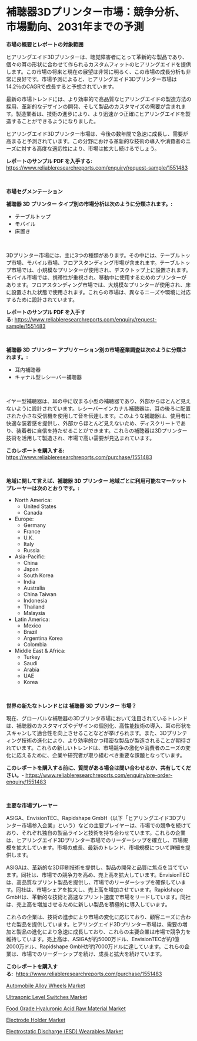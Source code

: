 <p><h1>補聴器3Dプリンター市場：競争分析、市場動向、2031年までの予測</h1></p><p><strong>市場の概要とレポートの対象範囲</strong></p>
<p><p>ヒアリングエイド3Dプリンターは、聴覚障害者にとって革新的な製品であり、個々の耳の形状に合わせて作られるカスタムフィットのヒアリングエイドを提供します。この市場の将来と現在の展望は非常に明るく、この市場の成長分析も非常に良好です。市場予測によると、ヒアリングエイド3Dプリンター市場は14.2％のCAGRで成長すると予想されています。</p><p>最新の市場トレンドには、より効率的で高品質なヒアリングエイドの製造方法の採用、革新的なデザインの開発、そして製品のカスタマイズの需要が含まれます。製造業者は、技術の進歩により、より迅速かつ正確にヒアリングエイドを製造することができるようになりました。</p><p>ヒアリングエイド3Dプリンター市場は、今後の数年間で急速に成長し、需要が高まると予測されています。この分野における革新的な技術の導入や消費者のニーズに対する高度な適応性により、市場は拡大し続けるでしょう。</p></p>
<p><strong>レポートのサンプル PDF を入手する:</strong> <a href="https://www.reliableresearchreports.com/enquiry/request-sample/1551483">https://www.reliableresearchreports.com/enquiry/request-sample/1551483</a></p>
<p>&nbsp;</p>
<p><strong>市場セグメンテーション</strong></p>
<p><strong>補聴器 3D プリンター タイプ別の市場分析は次のように分類されます。:</strong></p>
<p><ul><li>テーブルトップ</li><li>モバイル</li><li>床置き</li></ul></p>
<p>&nbsp;</p>
<p><p>3Dプリンター市場には、主に3つの種類があります。その中には、テーブルトップ市場、モバイル市場、フロアスタンディング市場が含まれます。テーブルトップ市場では、小規模なプリンターが使用され、デスクトップ上に設置されます。モバイル市場では、携帯性が重視され、移動中に使用するためのプリンターがあります。フロアスタンディング市場では、大規模なプリンターが使用され、床に設置された状態で使用されます。これらの市場は、異なるニーズや環境に対応するために設計されています。</p></p>
<p><strong>レポートのサンプル PDF を入手する:</strong>&nbsp;<a href="https://www.reliableresearchreports.com/enquiry/request-sample/1551483">https://www.reliableresearchreports.com/enquiry/request-sample/1551483</a></p>
<p>&nbsp;</p>
<p><strong> 補聴器 3D プリンター アプリケーション別の市場産業調査は次のように分類されます。:</strong></p>
<p><ul><li>耳内補聴器</li><li>キャナル型レシーバー補聴器</li></ul></p>
<p>&nbsp;</p>
<p><p>イヤー型補聴器は、耳の中に収まる小型の補聴器であり、外部からほとんど見えないように設計されています。レシーバーインカナル補聴器は、耳の後ろに配置された小さな受信機を使用して音を伝達します。このような補聴器は、使用者に快適な装着感を提供し、外部からほとんど見えないため、ディスクリートであり、装着者に自信を持たせることができます。これらの補聴器は3Dプリンター技術を活用して製造され、市場で高い需要が見込まれています。</p></p>
<p><strong>このレポートを購入する:</strong>&nbsp; <a href="https://www.reliableresearchreports.com/purchase/1551483">https://www.reliableresearchreports.com/purchase/1551483</a></p>
<p>&nbsp;</p>
<p><strong>地域に関して言えば、補聴器 3D プリンター 地域ごとに利用可能なマーケットプレーヤーは次のとおりです。:</strong></p>
<p><ul>
    <li>
        North America:
        <ul>
            <li>United States</li>
            <li>Canada</li>
        </ul>
    </li>
    <li>
        Europe:
        <ul>
            <li>Germany</li>
            <li>France</li>
            <li>U.K.</li>
            <li>Italy</li>
            <li>Russia</li>
        </ul>
    </li>
    <li>
        Asia-Pacific:
        <ul>
            <li>China</li>
            <li>Japan</li>
            <li>South Korea</li>
            <li>India</li>
            <li>Australia</li>
            <li>China Taiwan</li>
            <li>Indonesia</li>
            <li>Thailand</li>
            <li>Malaysia</li>
        </ul>
    </li>
    <li>
        Latin America:
        <ul>
            <li>Mexico</li>
            <li>Brazil</li>
            <li>Argentina Korea</li>
            <li>Colombia</li>
        </ul>
    </li>
    <li>
        Middle East & Africa:
        <ul>
            <li>Turkey</li>
            <li>Saudi</li>
            <li>Arabia</li>
            <li>UAE</li>
            <li>Korea</li>
        </ul>
    </li>
    </ul></p>
<p>&nbsp;</p>
<p><strong>世界の新たなトレンドとは 補聴器 3D プリンター 市場？</strong></p>
<p><p>現在、グローバルな補聴器の3Dプリンタ市場において注目されているトレンドは、補聴器のカスタマイズやデザインの個別化、高性能技術の導入、耳の形状をスキャンして適合性を向上させることなどが挙げられます。また、3Dプリンティング技術の進化により、より効率的かつ精密な製品が製造されることが期待されています。これらの新しいトレンドは、市場競争の激化や消費者のニーズの変化に応えるために、企業や研究者が取り組むべき重要な課題となっています。</p></p>
<p><strong>このレポートを購入する前に、質問がある場合は問い合わせるか、共有してください。</strong>- <a href="https://www.reliableresearchreports.com/enquiry/pre-order-enquiry/1551483">https://www.reliableresearchreports.com/enquiry/pre-order-enquiry/1551483</a></p>
<p>&nbsp;</p>
<p><strong>主要な市場プレーヤー</strong></p>
<p><p>ASIGA、EnvisionTEC、Rapidshape GmbH（以下「ヒアリングエイド3Dプリンター市場参入企業」という）などの主要プレイヤーは、市場での競争を続けており、それぞれ独自の製品ラインと技術を持ち合わせています。これらの企業は、ヒアリングエイド3Dプリンター市場でのリーダーシップを確立し、市場規模を拡大しています。市場の成長、最新のトレンド、市場規模について詳細を提供します。</p><p>ASIGAは、革新的な3D印刷技術を提供し、製品の開発と品質に焦点を当てています。同社は、市場での競争力を高め、売上高を拡大しています。EnvisionTECは、高品質なプリント製品を提供し、市場でのリーダーシップを確保しています。同社は、市場シェアを拡大し、売上高を増加させています。Rapidshape GmbHは、革新的な技術と高速なプリント速度で市場をリードしています。同社は、売上高を増加させるために新しい製品を積極的に導入しています。</p><p>これらの企業は、技術の進歩により市場の変化に応じており、顧客ニーズに合わせた製品を提供しています。ヒアリングエイド3Dプリンター市場は、需要の増加と製品の進化により急速に成長しており、これらの主要企業は市場で競争力を維持しています。売上高は、ASIGAが約5000万ドル、EnvisionTECが約1億2000万ドル、Rapidshape GmbHが約7000万ドルに達しています。これらの企業は、市場でのリーダーシップを続け、成長と拡大を続けています。</p></p>
<p><strong>このレポートを購入する:</strong>&nbsp;&nbsp;<a href="https://www.reliableresearchreports.com/purchase/1551483">https://www.reliableresearchreports.com/purchase/1551483</a></p>
<p><p><a href="https://zircon-bluebell-299.notion.site/Automobile-Alloy-Wheels-Market-Offers-Provide-Insightful-Data-for-the-Time-Period-from-2024-to-2031--16f1614d97974370b67b434e7562d202">Automobile Alloy Wheels Market</a></p><p><a href="https://view.publitas.com/reportprime-1/ultrasonic-level-switches-market-research-report-reveals-the-latest-trends-and-opportunities-of-this-market-for-period-from-2024-2031/">Ultrasonic Level Switches Market</a></p><p><a href="https://issuu.com/reportprime-2/docs/food-grade-hyaluronic-acid-raw-material-market-siz">Food Grade Hyaluronic Acid Raw Material Market</a></p><p><a href="https://view.publitas.com/reportprime-1/electrode-holder-market-research-report-the-key-to-successful-business-strategy-forecasted-for-period-from-2024-2031/">Electrode Holder Market</a></p><p><a href="https://github.com/lylyparadise/Market-Research-Report-List-2/blob/main/electrostatic-discharge-esd-wearables-market.md">Electrostatic Discharge (ESD) Wearables Market</a></p></p>